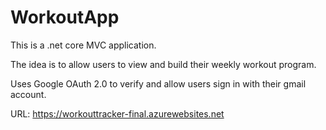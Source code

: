 # WorkoutApp

This is a .net core MVC application.

The idea is to allow users to view and build their weekly workout program. 

Uses Google OAuth 2.0 to verify and allow users sign in with their gmail account.

URL: https://workouttracker-final.azurewebsites.net
